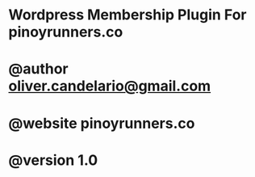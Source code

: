 # Wordpress Membership Plugin For pinoyrunners.co
# @author oliver.candelario@gmail.com
# @website pinoyrunners.co
# @version 1.0
